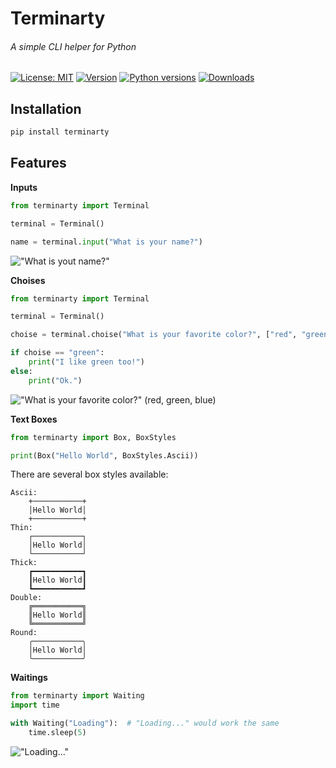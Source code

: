 # Terminarty 
###### A simple CLI helper for Python
[![License: MIT](https://img.shields.io/pypi/l/terminarty)](https://opensource.org/licenses/MIT)
[![Version](https://img.shields.io/pypi/v/terminarty)](https://pypi.org/project/terminarty/)
[![Python versions](https://img.shields.io/pypi/pyversions/terminarty)](https://python.org/)
[![Downloads](https://img.shields.io/pypi/dm/terminarty)](https://pypi.org/project/terminarty/)

## Installation

```bash
pip install terminarty
```
## Features
**Inputs**
```python
from terminarty import Terminal

terminal = Terminal()

name = terminal.input("What is your name?")
```
!["What is yout name?"](https://imgur.com/huf4E5P.png)

**Choises**
```python
from terminarty import Terminal

terminal = Terminal()

choise = terminal.choise("What is your favorite color?", ["red", "green", "blue"])

if choise == "green":
    print("I like green too!")
else:
    print("Ok.")
```
!["What is your favorite color?" (red, green, blue)](https://imgur.com/NQwkfj6.png)

**Text Boxes**
```python
from terminarty import Box, BoxStyles

print(Box("Hello World", BoxStyles.Ascii))
```
There are several box styles available:
```text
Ascii:
    +───────────+
    │Hello World│
    +───────────+
Thin:
    ┌───────────┐
    │Hello World│
    └───────────┘
Thick:
    ┏━━━━━━━━━━━┓
    ┃Hello World┃
    ┗━━━━━━━━━━━┛
Double:
    ╔═══════════╗
    ║Hello World║
    ╚═══════════╝
Round:
    ╭───────────╮
    │Hello World│
    ╰───────────╯
```
**Waitings**
```python
from terminarty import Waiting
import time

with Waiting("Loading"):  # "Loading..." would work the same
    time.sleep(5)
```
!["Loading..."](https://media.giphy.com/media/qFxscRiUabzl0p5twq/giphy.gif)
